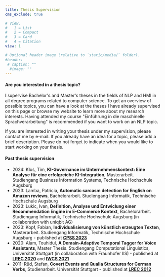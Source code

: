 ```yaml
---
title: Thesis Supervision
cms_exclude: true

# View.
#   1 = List
#   2 = Compact
#   3 = Card
#   4 = Citation
view: 1

# Optional header image (relative to `static/media/` folder).
#header:
 # caption: ""
  #image: ""
---
```


<h4>Are you interested in a thesis topic?</h4>

I supervise Bachelor's and Master's theses in the fields of NLP and HMI in all degree programs related to computer science. To get an overview of possible topics, you can have a look at the theses I have already supervised on this page or browse my website to learn more about my research interests. Having attended my course "Einführung in die maschinelle Sprachverarbeitung" is recommended if you want to work on an NLP topic.

If you are interested in writing your thesis under my supervision, please contact me by e-mail. If you already have an idea for a topic, please add a brief description. Please do not forget to indicate when you would like to start working on your thesis. 

<h4>Past thesis supervision</h4>

- 2024: Klos, Tim, **KI-Governance im Unternehmenskontext: Eine Analyse für eine erfolgreiche KI-Integration**, Masterarbeit. Studiengang Business Information Systems, Technische Hochschule Augsburg
- 2023: Lamba, Patricia, **Automatic sarcasm detection for English on Amazon reviews**, Bachelorarbeit. Studiengang Informatik, Technische Hochschule Augsburg
- 2023: Lukic, Ivan, **Definition, Analyse und Entwiclung einer Recommendation Engine im E-Commerce Kontext**, Bachelorarbeit. Studiengang Informatik, Technische Hochschule Augsburg (in collaboration with uniqbit AG)
- 2023: Kopf, Fabian, **Individualisierung von künstlich erzeugten Texten**, Masterarbeit. Studiengang Informatik, Technische Hochschule Augsburg - published at **[CPSS 2023](../publication/2023-cpss/)**
- 2020: Alam, Touhidul, **A Domain-Adaptive Temporal Tagger for Voice Assistants**, Master Thesis. Studiengang Computational Linguistics, Universität Stuttgart (in collaboration with Fraunhofer IIS) - published at **[LREC 2020](../publication/2020-lrec/)** and **[IWCS 2021](../publication/2021-iwcs/)**
- 2011: Rüd, Stefan, **Covert Events and Qualia Structures for German Verbs**, Studienarbeit. Universität Stuttgart - published at **[LREC 2012](../publication/2012-lrec/)**